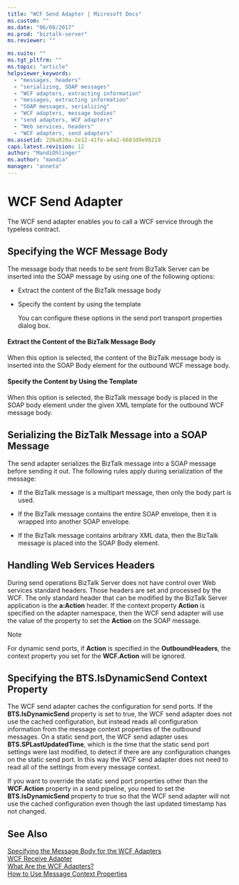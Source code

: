 ```yaml
---
title: "WCF Send Adapter | Microsoft Docs"
ms.custom: ""
ms.date: "06/08/2017"
ms.prod: "biztalk-server"
ms.reviewer: ""

ms.suite: ""
ms.tgt_pltfrm: ""
ms.topic: "article"
helpviewer_keywords: 
  - "messages, headers"
  - "serializing, SOAP messages"
  - "WCF adapters, extracting information"
  - "messages, extracting information"
  - "SOAP messages, serializing"
  - "WCF adapters, message bodies"
  - "send adapters, WCF adapters"
  - "Web services, headers"
  - "WCF adapters, send adapters"
ms.assetid: 226a020a-2e12-41fe-a4a2-6683d9e98219
caps.latest.revision: 12
author: "MandiOhlinger"
ms.author: "mandia"
manager: "anneta"
---
```

# WCF Send Adapter
The WCF send adapter enables you to call a WCF service through the typeless contract.  
  
## Specifying the WCF Message Body  
 The message body that needs to be sent from BizTalk Server can be inserted into the SOAP message by using one of the following options:  
  
- Extract the content of the BizTalk message body  
  
- Specify the content by using the template  
  
  You can configure these options in the send port transport properties dialog box.  
  
#### Extract the Content of the BizTalk Message Body  
 When this option is selected, the content of the BizTalk message body is inserted into the SOAP Body element for the outbound WCF message body.  
  
#### Specify the Content by Using the Template  
 When this option is selected, the BizTalk message body is placed in the SOAP body element under the given XML template for the outbound WCF message body.  
  
## Serializing the BizTalk Message into a SOAP Message  
 The send adapter serializes the BizTalk message into a SOAP message before sending it out. The following rules apply during serialization of the message:  
  
-   If the BizTalk message is a multipart message, then only the body part is used.  
  
-   If the BizTalk message contains the entire SOAP envelope, then it is wrapped into another SOAP envelope.  
  
-   If the BizTalk message contains arbitrary XML data, then the BizTalk message is placed into the SOAP Body element.  
  
## Handling Web Services Headers  
 During send operations BizTalk Server does not have control over Web services standard headers. Those headers are set and processed by the WCF. The only standard header that can be modified by the BizTalk Server application is the **a:Action** header. If the context property **Action** is specified on the adapter namespace, then the WCF send adapter will use the value of the property to set the **Action** on the SOAP message.  
  
> [!NOTE]
>  For dynamic send ports, if **Action** is specified in the **OutboundHeaders**, the context property you set for the **WCF.Action** will be ignored.  
  
## Specifying the BTS.IsDynamicSend Context Property  
 The WCF send adapter caches the configuration for send ports. If the **BTS.IsDynamicSend** property is set to true, the WCF send adapter does not use the cached configuration, but instead reads all configuration information from the message context properties of the outbound messages. On a static send port, the WCF send adapter uses **BTS.SPLastUpdatedTime**, which is the time that the static send port settings were last modified, to detect if there are any configuration changes on the static send port. In this way the WCF send adapter does not need to read all of the settings from every message context.  
  
 If you want to override the static send port properties other than the **WCF.Action** property in a send pipeline, you need to set the **BTS.IsDynamicSend** property to true so that the WCF send adapter will not use the cached configuration even though the last updated timestamp has not changed.  
  
## See Also  
 [Specifying the Message Body for the WCF Adapters](../core/specifying-the-message-body-for-the-wcf-adapters.md)   
 [WCF Receive Adapter](../core/wcf-receive-adapter.md)   
 [What Are the WCF Adapters?](../core/what-are-the-wcf-adapters.md)   
 [How to Use Message Context Properties](../core/how-to-use-message-context-properties.md)